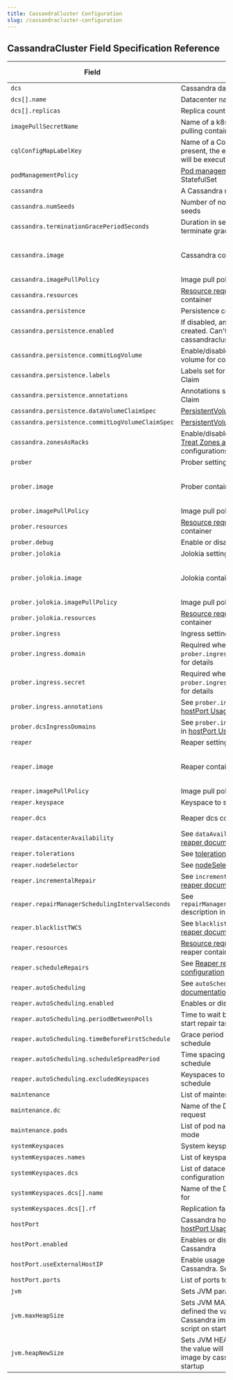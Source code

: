 ```yaml
---
title: CassandraCluster Configuration
slug: /cassandracluster-configuration
---
```


## CassandraCluster Field Specification Reference

| Field                                           | Description                                                                                                                                                                                     | Is Required  | Default                  |
|-------------------------------------------------|-------------------------------------------------------------------------------------------------------------------------------------------------------------------------------------------------|------|----------------------------------|
| `dcs                                          ` | Cassandra datacenters configuration                                                                                                                                                             | `Y`  |                                  |
| `dcs[].name                                   ` | Datacenter name                                                                                                                                                                                 | `Y`  |                                  |
| `dcs[].replicas                               ` | Replica count for the datacenter                                                                                                                                                                | `Y`  |                                  |
| `imagePullSecretName                          ` | Name of a k8s secret configured for pulling container images                                                                                                                                    | `Y`  |                                  |
| `cqlConfigMapLabelKey                         ` | Name of a ConfigMap label, that if present, the entries of that ConfigMap will be executed as CQL queries                                                                                       | `N`  | `cql-scripts`                    |
| `podManagementPolicy                          ` | [Pod management policy](https://kubernetes.io/docs/concepts/workloads/controllers/statefulset/#pod-management-policies) for the C* StatefulSet                                                  | `N`  | `Parallel`                       |
| `cassandra                                    ` | A Cassandra node configuration                                                                                                                                                                  | `N`  |                                  |
| `cassandra.numSeeds                           ` | Number of nodes (per DC) used as seeds                                                                                                                                                          | `N`  | `2`                              |
| `cassandra.terminationGracePeriodSeconds      ` | Duration in seconds the pod needs to terminate gracefully                                                                                                                                       | `N`  | `300`                            |
| `cassandra.image                              ` | Cassandra container image to use                                                                                                                                                                | `N`  | as configured for the operator   |
| `cassandra.imagePullPolicy                    ` | Image pull policy for Cassandra image                                                                                                                                                           | `N`  | `IfNotPresent`                   |
| `cassandra.resources                          ` | [Resource requests and limits](https://kubernetes.io/docs/concepts/configuration/manage-compute-resources-container/#resource-requests-and-limits-of-pod-and-container) for the container       | `N`  | `{}`                             |
| `cassandra.persistence                        ` | Persistence configuration                                                                                                                                                                       | `N`  | `{}`                             |
| `cassandra.persistence.enabled                ` | If disabled, an emptydir volume will be created. Can't be changed after cassandracluster is created.                                                                                            | `N`  | `false`                          |
| `cassandra.persistence.commitLogVolume        ` | Enable/disable usage of a separate volume for commitlog.                                                                                                                                        | `N`  | `false`                          |
| `cassandra.persistence.labels                 ` | Labels set for the Persistent Volume Claim                                                                                                                                                      | `N`  | `{}`                             |
| `cassandra.persistence.annotations            ` | Annotations set for Persistent Volume Claim                                                                                                                                                     | `N`  | `{}`                             |
| `cassandra.persistence.dataVolumeClaimSpec    ` | [PersistentVolumeClaimSpec](https://kubernetes.io/docs/reference/generated/kubernetes-api/v1.20/#persistentvolumeclaimspec-v1-core) configs                                                     | `N`  | `{}`                             |
| `cassandra.persistence.commitLogVolumeClaimSpec`| [PersistentVolumeClaimSpec](https://kubernetes.io/docs/reference/generated/kubernetes-api/v1.20/#persistentvolumeclaimspec-v1-core) configs                                                     | `N`  | `{}`                             |
| `cassandra.zonesAsRacks`                        | Enable/disable treat zones as racks. See [Treat Zones as Racks](multi-cluster-configurations.md#treat-zones-as-racks) in multi-cluster configurations.                                          | `N`  | `false`                          |
| `prober                                       ` | Prober settings                                                                                                                                                                                 | `N`  |                                  |
| `prober.image                                 ` | Prober container image to use                                                                                                                                                                   | `N`  | as configured for the operator   |
| `prober.imagePullPolicy                       ` | Image pull policy for prober image                                                                                                                                                              | `N`  | `IfNotPresent`                   |
| `prober.resources                             ` | [Resource requests and limits](https://kubernetes.io/docs/concepts/configuration/manage-compute-resources-container/#resource-requests-and-limits-of-pod-and-container) for the container       | `N`  | `{}`                             |
| `prober.debug                                 ` | Enable or disable verbose logging                                                                                                                                                               | `N`  | `false`                          |
| `prober.jolokia                               ` | Jolokia settings                                                                                                                                                                                | `N`  |                                  |
| `prober.jolokia.image                         ` | Jolokia container image to use                                                                                                                                                                  | `N`  | as configured for the operator   |
| `prober.jolokia.imagePullPolicy               ` | Image pull policy for Jolokia image                                                                                                                                                             | `N`  | `IfNotPresent`                   | 
| `prober.jolokia.resources                     ` | [Resource requests and limits](https://kubernetes.io/docs/concepts/configuration/manage-compute-resources-container/#resource-requests-and-limits-of-pod-and-container) for the container       | `N`  | `{}`                             |
| `prober.ingress                               ` | Ingress settings for prober service                                                                                                                                                             | `N`  |                                  |
| `prober.ingress.domain                        ` | Required when `hostPort.enabled`. See `prober.ingress.domain` in [hostPort Usage](multi-cluster-configurations.md#hostport-usage) for details                                                   | `N`  | `""`                             |
| `prober.ingress.secret                        ` | Required when `hostPort.enabled`. See `prober.ingress.secret` in [hostPort Usage](multi-cluster-configurations.md#hostport-usage) for details                                                   | `N`  | `""`                             |
| `prober.ingress.annotations                   ` | See `prober.ingress.annotations` in [hostPort Usage](multi-cluster-configurations.md#hostport-usage) for details                                                                                | `N`  | `[]`                             |
| `prober.dcsIngressDomains                     ` | See `prober.ingress.dcsIngressDomains` in [hostPort Usage](multi-cluster-configurations.md#hostport-usage) for details                                                                          | `N`  | `[]`                             |
| `reaper                                       ` | Reaper settings                                                                                                                                                                                 | `N`  |                                  |
| `reaper.image                                 ` | Reaper container image to use                                                                                                                                                                   | `N`  | as configured by the operator    |
| `reaper.imagePullPolicy                       ` | Image pull policy for reaper image                                                                                                                                                              | `N`  | `IfNotPresent`                   |
| `reaper.keyspace                              ` | Keyspace to store reaper control data                                                                                                                                                           | `N`  | `reaper_db`                      |
| `reaper.dcs                                   ` | Reaper dcs configuration                                                                                                                                                                        | `N`  |  All datacenters                 |
| `reaper.datacenterAvailability                ` | See `dataAvailability` description in [reaper documentation](http://cassandra-reaper.io/docs/configuration/reaper_specific)                                                                     | `N`  |                                  |
| `reaper.tolerations                           ` | See [tolerations](https://kubernetes.io/docs/concepts/scheduling-eviction/taint-and-toleration/) description                                                                                    | `N`  |  `[]`                            |
| `reaper.nodeSelector                          ` | See [nodeSelector](https://kubernetes.io/docs/concepts/scheduling-eviction/assign-pod-node/#nodeselector) description                                                                           | `N`  |  `{}`                            |
| `reaper.incrementalRepair                     ` | See `incrementalRepair` description in [reaper documentation](http://cassandra-reaper.io/docs/configuration/reaper_specific)                                                                    | `N`  |  `false`                         |
| `reaper.repairManagerSchedulingIntervalSeconds` | See `repairManagerSchedulingIntervalSeconds` description in [reaper documentation](http://cassandra-reaper.io/docs/configuration/reaper_specific)                                               | `N`  |  `8`                             |
| `reaper.blacklistTWCS                         ` | See `blacklistTwcsTables` description in [reaper documentation](http://cassandra-reaper.io/docs/configuration/reaper_specific)                                                                  | `N`  |  `true`                          |
| `reaper.resources                             ` | [Resource requests and limits](https://kubernetes.io/docs/concepts/configuration/manage-compute-resources-container/#resource-requests-and-limits-of-pod-and-container) for the reaper container| `N`  |  `{}`                            |
| `reaper.scheduleRepairs                       ` | See [Reaper repair schedule configuration](reaper-repairs-configuration.md)                                                                                                                     | `N`  |                                  |   
| `reaper.autoScheduling                        ` | See `autoScheduling` description in [reaper documentation](http://cassandra-reaper.io/docs/configuration/reaper_specific)                                                                       | `N`  |                                  |
| `reaper.autoScheduling.enabled                ` | Enables or disables autoScheduling                                                                                                                                                              | `N`  | `false`                          |
| `reaper.autoScheduling.periodBetweenPolls     ` | Time to wait before checking whether to start repair task                                                                                                                                       | `N`  | `PT10M` (10 minutes)             |
| `reaper.autoScheduling.timeBeforeFirstSchedule` | Grace period before first repair in the schedule                                                                                                                                                | `N`  | `PT5M`                           |
| `reaper.autoScheduling.scheduleSpreadPeriod   ` | Time spacing between each repair schedule                                                                                                                                                       | `N`  | `PT6H`                           |
| `reaper.autoScheduling.excludedKeyspaces      ` | Keyspaces to be excluded from repair schedule                                                                                                                                                   | `N`  | `[]`                             |
| `maintenance                                  ` | List of maintenance requests                                                                                                                                                                    | `N`  | `[]`                             |
| `maintenance.dc                               ` | Name of the DC for the maintenance request                                                                                                                                                      | `Y`  |                                  |
| `maintenance.pods                             ` | List of pod names to put in maintenance mode                                                                                                                                                    | `N`  | `[]`                             |
| `systemKeyspaces                              ` | System keyspaces configuration                                                                                                                                                                  | `N`  |                                  |
| `systemKeyspaces.names                        ` | List of keyspaces to configure                                                                                                                                                                  | `N`  | `[]`                             |
| `systemKeyspaces.dcs                          ` | List of datacenters to apply the configuration to                                                                                                                                               | `N`  | All datacenters                  |
| `systemKeyspaces.dcs[].name                   ` | Name of the DC to set replication factor for                                                                                                                                                    | `Y`  |                                  |
| `systemKeyspaces.dcs[].rf                     ` | Replication factor to set for the DC                                                                                                                                                            | `Y`  |                                  |
| `hostPort                                     ` | Cassandra hostPort configuration. See [hostPort Usage](multi-cluster-configurations.md#hostport-usage) for details                                                                              | `N`  |                                  |
| `hostPort.enabled                             ` | Enables or disables use of host port for Cassandra                                                                                                                                              | `N`  | `false`                          |
| `hostPort.useExternalHostIP                   ` | Enable usage of host internal ip for Cassandra. See []                                                                                                                                          | `N`  | `false`                          |
| `hostPort.ports                               ` | List of ports to set for hostPort                                                                                                                                                               | `N`  | `[]`                             |
| `jvm                                          ` | Sets JVM parameters                                                                                                                                                                             | `N`  |                                  |
| `jvm.maxHeapSize                              ` | Sets JVM MAX_HEAP_SIZE. If not defined the value will be generated in Cassandra image by cassandra-env.sh script on startup                                                                     | `N`  |                                  |
| `jvm.heapNewSize                              ` | Sets JVM HEAP_NEWSIZE. If not defined the value will be generated in Cassandra image by cassandra-env.sh script on startup                                                                      | `N`  |                                  |

